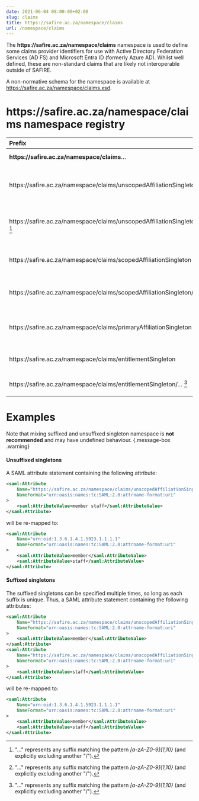 ```yaml
---
date: 2021-06-04 08:00:00+02:00
slug: claims
title: https://safire.ac.za/namespace/claims
url: /namespace/claims
---
```


The **https\://safire.ac.za/namespace/claims** namespace is used to define some claims provider identifiers for use with Active Directory Federation Services (AD FS) and Microsoft Entra ID (formerly Azure AD). Whilst well defined, these are non-standard claims that are likely not interoperable outside of SAFIRE.

A non-normative schema for the namespace is available at https://safire.ac.za/namespace/claims.xsd.

# https\://safire.ac.za/namespace/claims namespace registry

| Prefix | Use/Description |
:--------|:----------------|
| **https\://safire.ac.za/namespace/claims**… | Used for claims provider identifiers in AD FS or Azure AD |
| https\://safire.ac.za/namespace/claims/unscopedAffiliationSingleton | Space delimited singleton representation of [eduPersonAffiliation]({{< ref "/technical/attributes/edupersonaffiliation.md" >}}), utilising the same limited vocabulary (defined here as `safire:AffiliationVocabularyType`). |
| https\://safire.ac.za/namespace/claims/unscopedAffiliationSingleton/… [^suffix] | Suffixed singleton that will be merged as-is into [eduPersonAffiliation]({{< ref "/technical/attributes/edupersonaffiliation.md" >}}), utilising the same limited vocabulary (defined here as `safire:AffiliationVocabularyType`). |
| https\://safire.ac.za/namespace/claims/scopedAffiliationSingleton | Space delimited singleton representation of [eduPersonScopedAffiliation]({{< ref "/technical/attributes/edupersonscopedaffiliation.md" >}}), utilising the same limited vocabulary. |
| https\://safire.ac.za/namespace/claims/scopedAffiliationSingleton/… [^suffix] | Suffixed singleton that will be merged as-is into  [eduPersonScopedAffiliation]({{< ref "/technical/attributes/edupersonscopedaffiliation.md" >}}), utilising the same limited vocabulary. |
| https\://safire.ac.za/namespace/claims/primaryAffiliationSingleton | Singleton representation of [eduPersonPrimaryAffiliation]({{< ref "/technical/attributes/edupersonscopedaffiliation.md" >}}), utilising the same limited vocabulary. Not actually required, but here for completeness.|
| https\://safire.ac.za/namespace/claims/entitlementSingleton | Space delimited singleton representation of [eduPersonEntitlement]({{< ref "/technical/attributes/edupersonentitlement.md" >}}). |
| https\://safire.ac.za/namespace/claims/entitlementSingleton/… [^suffix] | Suffixed singleton that will be merged as-is into [eduPersonEntitlement]({{< ref "/technical/attributes/edupersonentitlement.md" >}}). |


# Examples

Note that mixing suffixed and unsuffixed singleton namespace is **not recommended** and may have undefined behaviour.
{.message-box .warning}

#### Unsuffixed singletons

A SAML attribute statement containing the following attribute:
```xml
<saml:Attribute
    Name="https://safire.ac.za/namespace/claims/unscopedAffiliationSingleton"
    NameFormat="urn:oasis:names:tc:SAML:2.0:attrname-format:uri"
>
    <saml:AttributeValue>member staff</saml:AttributeValue>
</saml:Attribute>
```
will be re-mapped to:
```xml
<saml:Attribute
    Name="urn:oid:1.3.6.1.4.1.5923.1.1.1.1"
    NameFormat="urn:oasis:names:tc:SAML:2.0:attrname-format:uri"
>
    <saml:AttributeValue>member</saml:AttributeValue>
    <saml:AttributeValue>staff</saml:AttributeValue>
</saml:Attribute>
```

#### Suffixed singletons

The suffixed singletons can be specified multiple times, so long as each suffix is unique. Thus, a SAML attribute statement containing the following attributes:
```xml
<saml:Attribute
    Name="https://safire.ac.za/namespace/claims/unscopedAffiliationSingleton/01"
    NameFormat="urn:oasis:names:tc:SAML:2.0:attrname-format:uri"
>
    <saml:AttributeValue>member</saml:AttributeValue>
</saml:Attribute>
<saml:Attribute
    Name="https://safire.ac.za/namespace/claims/unscopedAffiliationSingleton/02"
    NameFormat="urn:oasis:names:tc:SAML:2.0:attrname-format:uri"
>
    <saml:AttributeValue>staff</saml:AttributeValue>
</saml:Attribute>
```
will be re-mapped to:
```xml
<saml:Attribute
    Name="urn:oid:1.3.6.1.4.1.5923.1.1.1.1"
    NameFormat="urn:oasis:names:tc:SAML:2.0:attrname-format:uri"
>
    <saml:AttributeValue>member</saml:AttributeValue>
    <saml:AttributeValue>staff</saml:AttributeValue>
</saml:Attribute>
```

[^suffix]: "…" represents any suffix matching the pattern *[a-zA-Z0-9]{1,10}* (and explicitly excluding another "/").
